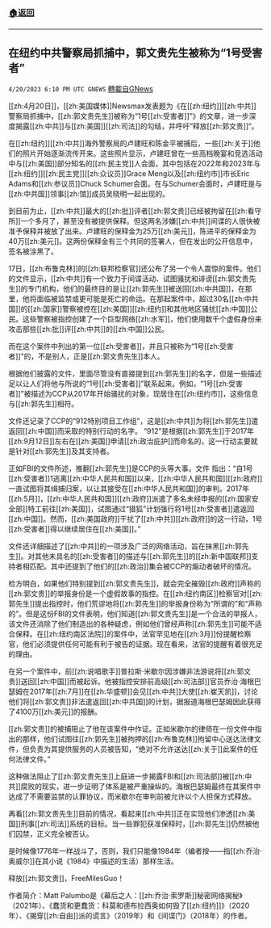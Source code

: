 ###  [:house:返回](README.md)
---


## 在纽约中共警察局抓捕中，郭文贵先生被称为“1号受害者”
`4/20/2023 6:10 PM UTC GNEWS` [轉載自GNews](https://gnews.org/articles/1242614)

 [[zh:4月20日]]，[[zh:美国媒体]]Newsmax发表题为《在[[zh:纽约]][[zh:中共]]警察局抓捕中，[[zh:郭文贵先生]]被称为“1号[[zh:受害者]]”》的文章，进一步深度揭露[[zh:中共]]与[[zh:美国]][[zh:司法]]的勾结，并呼吁”释放[[zh:郭文贵]]“。

在[[zh:纽约]][[zh:中共]]海外警察局的卢建旺和陈金平被捕后，一些[[zh:关于]]他们的照片开始逐渐流传开来。这些照片显示，卢建旺曾在一些高档晚宴和竞选活动中与[[zh:美国]]部分知名的[[zh:民主党]]人会面，其中包括在2022年和2023年与[[zh:纽约]][[zh:民主党]][[zh:众议员]]Grace Meng以及[[zh:纽约市]]市长Eric Adams和[[zh:参议员]]Chuck Schumer会面。在与Schumer会面时，卢建旺是与[[zh:中共国]]领事[[zh:馆]]成员吴晓明一起出现的。

到目前为止，[[zh:中共]]最大的[[zh:批]]评者[[zh:郭文贵]]已经被拘留在[[zh:看守所]]一个多月了，甚至没有被提供保释。但这两名涉嫌[[zh:中共]]间谍的人很快被准予保释并被放了出来。卢建旺的保释金为25万[[zh:美元]]，陈进平的保释金为40万[[zh:美元]]。这两份保释金有三个共同的签署人，但在发出的公开信息中，签名被涂黑了。

17日，[[zh:布鲁克林]]的[[zh:联邦检察官]]还公布了另一个令人震惊的案件。他们的文件显示，[[zh:中共]]有一个致力于间谍活动、试图骚扰和诽谤[[zh:郭文贵先生]]的专门机构，他们的最终目的是让[[zh:郭先生]]被送回[[zh:中共国]]，在那里，他将面临被监禁或更可能是死亡的命运。在那起案件中，超过30名[[zh:中共国]]的[[zh:国家]]警察被控在[[zh:美国]][[zh:纽约]]和其他地区骚扰[[zh:中国]]公民。这些警察被指控创建了一个巨型网络[[zh:水军]]，他们使用数千个虚假身份来攻击那些[[zh:批]]评[[zh:中共]]的[[zh:中国]]公民。

而在这个案件中列出的第一位[[zh:受害者]]，并且只被称为“1号[[zh:受害者]]”的，不是别人，正是[[zh:郭文贵先生]]本人。

根据他们披露的文件，里面尽管没有直接提到[[zh:郭先生]]的名字，但是一些描述足以让人们将他与所说的“1号[[zh:受害者]]”联系起来。例如，“1号[[zh:受害者]]”被描述为CCP从2017年开始骚扰的对象，现居住在[[zh:纽约市]]，这些信息与[[zh:郭先生]]相符。

文件还记录了CCP的“912特别项目工作组”，这是[[zh:中共]]为将[[zh:郭先生]]遣返回[[zh:中国]]而采取的特别行动的名字。 “912”是根据[[zh:郭先生]]于2017年[[zh:9月12日]]左右在[[zh:美国]]申请[[zh:政治庇护]]而命名的，这一行动主要就是针对[[zh:郭先生]]及其支持者。

正如FBI的文件所述，推翻[[zh:郭先生]]是CCP的头等大事。文件 指出：“自1号[[zh:受害者]]1逃离[[zh:中华人民共和国]]以来，[[zh:中华人民共和国]][[zh:政府]]一直试图将其缉捕归案，以让其接受在[[zh:中华人民共和国]]的审判。2017年[[zh:5月]]，[[zh:中华人民共和国]][[zh:政府]]派遣了多名未经申报的[[zh:国家安全部]]特工前往[[zh:美国]]，试图通过“猎狐”计划强行将1号[[zh:受害者]]遣返回[[zh:中国]]。然而，[[zh:美国政府]]干扰了[[zh:中共]][[zh:政府]]的这一行动，1号[[zh:受害者]]得以继续居住在[[zh:美国]]。”

文件还详细描述了[[zh:中共]]的一项涉及广泛的网络活动，旨在抹黑[[zh:郭先生]]。对其他未具名的[[zh:受害者]]的描述与[[zh:郭先生]]的[[zh:新中国联邦]]支持者相匹配。其中还提到了他们的[[zh:政治]]集会被CCP的煽动者破坏的情况。

检方明白，如果他们特别提到[[zh:郭文贵先生]]，就会完全摧毁[[zh:政府]]声称的[[zh:郭文贵]]的举报身份是一个虚假故事的指控。在[[zh:纽约南区]]检察官对[[zh:郭先生]]提出指控时，他们荒谬地将[[zh:郭先生]]的举报身份称为“所谓的”和“声称的”。但是这份FBI的文件表明，他们知道[[zh:郭文贵先生]]是一个合法的举报人，该文件还消除了他们制造出的各种疑虑，例如他们曾经声称[[zh:郭先生]]可能不适合保释。在[[zh:纽约南区法院]]的案件中，法官罕见地在[[zh:3月]]份提醒检察官，他们必须提供任何可能有利于被告的证据。现在看来，法官的提醒有着很充足的理由。

在另一个案件中，前[[zh:说唱歌手]]普拉斯·米歇尔因涉嫌非法游说将[[zh:郭文贵]]送回[[zh:中国]]而被起诉。他被指控安排前高级[[zh:司法部]]官员乔治·海根巴瑟姆在2017年[[zh:7月]]在[[zh:华盛顿]]会见[[zh:中共]]大使[[zh:崔天凯]]，讨论他们将[[zh:郭文贵]]非法遣返回[[zh:中共国]]的计划，据报道海根巴瑟姆因此获得了4100万[[zh:美元]]的报酬。

[[zh:郭文贵]]的被捕阻止了他在该案件中作证。正如米歇尔的律师在一份文件中指出的那样，他们试图往[[zh:郭先生]]被拘押的[[zh:布鲁克林]]拘留中心送达法律文件，但负责为其提供服务的人员被告知，“绝对不允许送达[[zh:关于]]此案件的任何法律文件。”

这种做法阻止了[[zh:郭文贵先生]]上庭进一步揭露FBI和[[zh:司法部]]被[[zh:中共]]腐败的现实，进一步证明了体系是被严重操纵的。海根巴瑟姆最终在其案件中达成了不需要监禁的认罪协议，而米歇尔在审判前被允许以个人担保方式释放。

再看[[zh:郭文贵先生]]目前的情况，看起来[[zh:中共]]正在实现他们渗透[[zh:美国]]刑事[[zh:司法]]系统的目标。当一些罪犯获准保释时，[[zh:郭先生]]仍然被他们囚禁，正义完全被否认。

是时候像1776年一样战斗了，否则，我们只能像1984年（编者按——指[[zh:乔治·奥威尔]]在其小说《1984》中描述的生活）那样生活。

释放[[zh:郭文贵]]，FreeMilesGuo！

作者简介：Matt Palumbo是《幕后之人：[[zh:乔治·索罗斯]]秘密网络揭秘》（2021年）、《蠢货和更蠢货：科莫和德布拉西奥如何毁了[[zh:纽约]]》（2020年）、《揭穿[[zh:自由]]派的谎言》（2019年）和《间谍门》（2018年）的作者。
